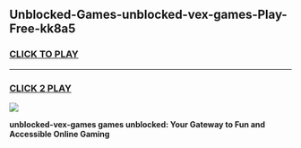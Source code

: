 
## Unblocked-Games-unblocked-vex-games-Play-Free-kk8a5
<h3>
<a href="https://premium76.site?title=unblocked-vex-games&ref=10A">CLICK TO PLAY</a></h3>
<hr>

<h3>
<a href="https://premium76.site?title=unblocked-vex-games&ref=10A">CLICK 2 PLAY</a>
  
</h3>

<a href="https://premium76.site?title=unblocked-vex-games&ref=10A"><img src="https://clearcache.store/games.png"></a>


**unblocked-vex-games games unblocked: Your Gateway to Fun and Accessible Online Gaming**
